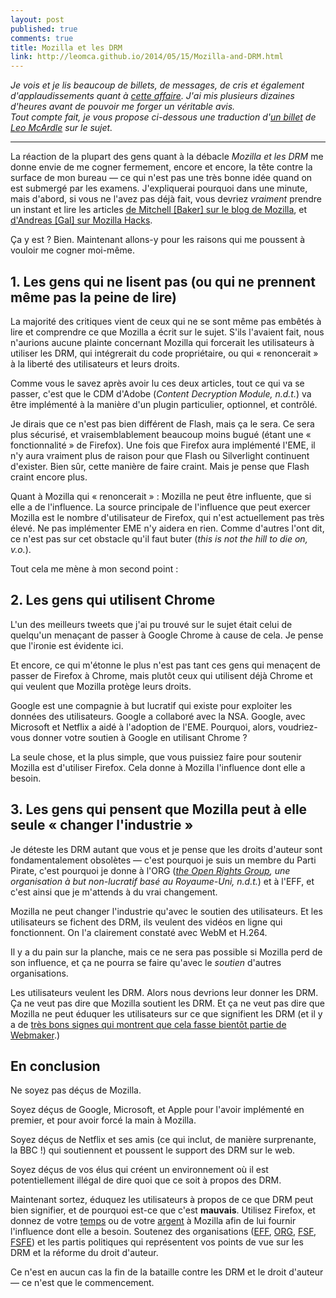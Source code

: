 ```yaml
---
layout: post
published: true
comments: true
title: Mozilla et les DRM
link: http://leomca.github.io/2014/05/15/Mozilla-and-DRM.html
---
```

*Je vois et je lis beaucoup de billets, de messages, de cris et également d'applaudissements quant à [cette affaire](https://hacks.mozilla.org/2014/05/reconciling-mozillas-mission-and-w3c-eme/). J'ai mis plusieurs dizaines d'heures avant de pouvoir me forger un véritable avis.  
Tout compte fait, je vous propose ci-dessous une traduction d'[un billet](http://leomca.github.io/2014/05/15/Mozilla-and-DRM.html) de [Leo McArdle](http://leomca.github.io/) sur le sujet.*

---

La réaction de la plupart des gens quant à la débacle *Mozilla et les DRM* me donne envie de me cogner fermement, encore et encore, la tête contre la surface de mon bureau — ce qui n'est pas une très bonne idée quand on est submergé par les examens. J'expliquerai pourquoi dans une minute, mais d'abord, si vous ne l'avez pas déjà fait, vous devriez *vraiment* prendre un instant et lire les articles [de Mitchell \[Baker\] sur le blog de Mozilla](https://blog.mozilla.org/blog/2014/05/14/drm-and-the-challenge-of-serving-users/), et [d'Andreas \[Gal\] sur Mozilla Hacks](https://hacks.mozilla.org/2014/05/reconciling-mozillas-mission-and-w3c-eme/).

Ça y est ? Bien. Maintenant allons-y pour les raisons qui me poussent à vouloir me cogner moi-même.

## 1. Les gens qui ne lisent pas (ou qui ne prennent même pas la peine de lire)

La majorité des critiques vient de ceux qui ne se sont même pas embêtés à lire et comprendre ce que Mozilla a écrit sur le sujet. S'ils l'avaient fait, nous n'aurions aucune plainte concernant Mozilla qui forcerait les utilisateurs à utiliser les DRM, qui intégrerait du code propriétaire, ou qui « renoncerait » à la liberté des utilisateurs et leurs droits.

Comme vous le savez après avoir lu ces deux articles, tout ce qui va se passer, c'est que le CDM d'Adobe (*Content Decryption Module, n.d.t.*) va être implémenté à la manière d'un plugin particulier, optionnel, et contrôlé.

Je dirais que ce n'est pas bien différent de Flash, mais ça le sera. Ce sera plus sécurisé, et vraisemblablement beaucoup moins bugué (étant une « fonctionnalité » de Firefox). Une fois que Firefox aura implémenté l'EME, il n'y aura vraiment plus de raison pour que Flash ou Silverlight continuent d'exister. Bien sûr, cette manière de faire craint. Mais je pense que Flash craint encore plus.

Quant à Mozilla qui « renoncerait » : Mozilla ne peut être influente, que si elle a de l'influence. La source principale de l'influence que peut exercer Mozilla est le nombre d'utilisateur de Firefox, qui n'est actuellement pas très élevé. Ne pas implémenter EME n'y aidera en rien. Comme d'autres l'ont dit, ce n'est pas sur cet obstacle qu'il faut buter (*this is not the hill to die on, v.o.*).

Tout cela me mène à mon second point :

## 2. Les gens qui utilisent Chrome

L'un des meilleurs tweets que j'ai pu trouvé sur le sujet était celui de quelqu'un menaçant de passer à Google Chrome à cause de cela. Je pense que l'ironie est évidente ici.

Et encore, ce qui m'étonne le plus n'est pas tant ces gens qui menaçent de passer de Firefox à Chrome, mais plutôt ceux qui utilisent déjà Chrome et qui veulent que Mozilla protège leurs droits.

Google est une compagnie à but lucratif qui existe pour exploiter les données des utilisateurs. Google a collaboré avec la NSA. Google, avec Microsoft et Netflix a aidé à l'adoption de l'EME. Pourquoi, alors, voudriez-vous donner votre soutien à Google en utilisant Chrome ?

La seule chose, et la plus simple, que vous puissiez faire pour soutenir Mozilla est d'utiliser Firefox. Cela donne à Mozilla l'influence dont elle a besoin.

## 3. Les gens qui pensent que Mozilla peut à elle seule « changer l'industrie »

Je déteste les DRM autant que vous et je pense que les droits d'auteur sont fondamentalement obsolètes — c'est pourquoi je suis un membre du Parti Pirate, c'est pourquoi je donne à l'ORG (*[the Open Rights Group](http://openrightsgroup.org/), une organisation à but non-lucratif basé au Royaume-Uni, n.d.t.*) et à l'EFF, et c'est ainsi que je m'attends à du vrai changement.

Mozilla ne peut changer l'industrie qu'avec le soutien des utilisateurs. Et les utilisateurs se fichent des DRM, ils veulent des vidéos en ligne qui fonctionnent. On l'a clairement constaté avec WebM et H.264.

Il y a du pain sur la planche, mais ce ne sera pas possible si Mozilla perd de son influence, et ça ne pourra se faire qu'avec le *soutien* d'autres organisations.

Les utilisateurs veulent les DRM. Alors nous devrions leur donner les DRM. Ça ne veut pas dire que Mozilla soutient les DRM. Et ça ne veut pas dire que Mozilla ne peut éduquer les utilisateurs sur ce que signifient les DRM (et il y a de [très bons signes qui montrent que cela fasse bientôt partie de Webmaker](https://twitter.com/remixmanifesto/status/466664657814818818).)

## En conclusion

Ne soyez pas déçus de Mozilla.

Soyez déçus de Google, Microsoft, et Apple pour l'avoir implémenté en premier, et pour avoir forcé la main à Mozilla.

Soyez déçus de Netflix et ses amis (ce qui inclut, de manière surprenante, la BBC !) qui soutiennent et poussent le support des DRM sur le web.

Soyez déçus de vos élus qui créent un environnement où il est potentiellement illégal de dire quoi que ce soit à propos des DRM.

Maintenant sortez, éduquez les utilisateurs à propos de ce que DRM peut bien signifier, et de pourquoi est-ce que c'est **mauvais**. Utilisez Firefox, et donnez de votre [temps](https://www.mozilla.org/en-US/contribute/) ou de votre [argent](https://sendto.mozilla.org/page/contribute/) à Mozilla afin de lui fournir l'influence dont elle a besoin. Soutenez des organisations ([EFF](https://www.eff.org/), [ORG](https://www.openrightsgroup.org/), [FSF](https://www.fsf.org/), [FSFE](https://fsfe.org/)) et les partis politiques qui représentent vos points de vue sur les DRM et la réforme du droit d'auteur.

Ce n'est en aucun cas la fin de la bataille contre les DRM et le droit d'auteur — ce n'est que le commencement.
